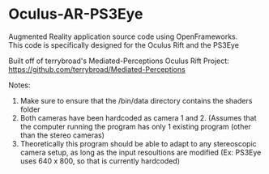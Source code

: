 # Oculus-AR-PS3Eye
Augmented Reality application source code using OpenFrameworks.  
This code is specifically designed for the Oculus Rift and the PS3Eye

Built off of terrybroad's Mediated-Perceptions Oculus Rift Project: https://github.com/terrybroad/Mediated-Perceptions

Notes:
1. Make sure to ensure that the /bin/data directory contains the shaders folder
2. Both cameras have been hardcoded as camera 1 and 2.  (Assumes that the computer running the program has only 1 existing program (other than the stereo cameras)
3. Theoretically this program should be able to adapt to any stereoscopic camera setup, as long as the input resoultions are modified (Ex: PS3Eye uses 640 x 800, so that is currently hardcoded)
